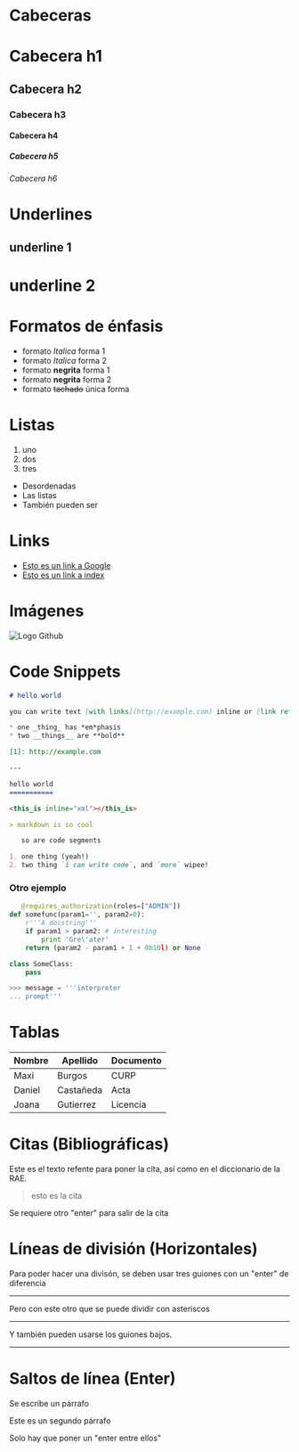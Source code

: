 # Cabeceras
# Cabecera h1
##  Cabecera h2
###  Cabecera h3
####  Cabecera h4
#####  Cabecera h5
######  Cabecera h6

# Underlines
underline 1
-
underline 2
=

# Formatos de énfasis
- formato *Italica* forma 1
- formato _Italica_ forma 2
- formato **negrita**  forma 1
- formato __negrita__  forma 2
- formato ~~tachado~~ única forma

# Listas
1. uno
2. dos
3. tres
- Desordenadas
- Las listas 
- También pueden ser

# Links
- [Esto es un link a Google](https://google.com "Etiqueta")
- [Esto es un link a index](index.html)
 
 # Imágenes
 ![Logo Github](https://cyclr.com/wp-content/uploads/2022/03/ext-495.png)

 # Code Snippets
 ``` Markdown
 # hello world

you can write text [with links](http://example.com) inline or [link references][1].

* one _thing_ has *em*phasis
* two __things__ are **bold**

[1]: http://example.com

---

hello world
===========

<this_is inline="xml"></this_is>

> markdown is so cool

    so are code segments

1. one thing (yeah!)
2. two thing `i can write code`, and `more` wipee!
  ```
### Otro ejemplo
```  Python
   @requires_authorization(roles=["ADMIN"])
def somefunc(param1='', param2=0):
    r'''A docstring'''
    if param1 > param2: # interesting
        print 'Gre\'ater'
    return (param2 - param1 + 1 + 0b10l) or None

class SomeClass:
    pass

>>> message = '''interpreter
... prompt'''
```     

# Tablas

| Nombre | Apellido | Documento | 
|--------| -------- | --------- |
| Maxi | Burgos | CURP
| Daniel | Castañeda | Acta 
| Joana | Gutierrez | Licencia

# Citas (Bibliográficas)
Este es el texto refente para poner la cita, así como en el diccionario de la RAE.
>esto es la cita

Se requiere otro "enter" para salir de la cita


# Líneas de división (Horizontales)

Para poder hacer una divisón, se deben usar tres guiones con un "enter" de diferencia

---
Pero con este otro que se puede dividir con asteriscos
***
Y también pueden usarse los guiones bajos.
___

# Saltos de línea (Enter)
Se escribe un párrafo

Este es un segundo párrafo

Solo hay que poner un "enter entre ellos"

